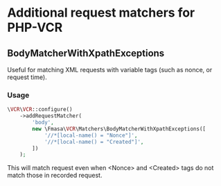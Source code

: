 # Additional request matchers for PHP-VCR

## BodyMatcherWithXpathExceptions
Useful for matching XML requests with variable tags (such as nonce, or request time).

### Usage

```php
\VCR\VCR::configure()
    ->addRequestMatcher(
        'body',
        new \Fmasa\VCR\Matchers\BodyMatcherWithXpathExceptions([
            '//*[local-name() = "Nonce"]',
            '//*[local-name() = "Created"]',
        ])
    );
```

This will match request even when &lt;Nonce&gt; and &lt;Created&gt; tags do not match those in recorded request.
